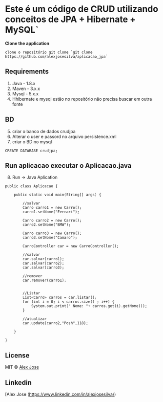 # Este é um código de CRUD utilizando conceitos de JPA + Hibernate + MySQL`



**Clone the application** 
```
clone o repositório git clone `git clone https://github.com/alexjosesilva/aplicacao_jpa`
```
## Requirements

1. Java - 1.8.x
2. Maven - 3.x.x
3. Mysql - 5.x.x
4. Hhibernate e mysql estão no repositório não precisa buscar em outra fonte

## BD
5) criar o banco de dados crudjpa
6) Alterar o user e passord no arquivo persistence.xml
7) criar o BD no mysql

```
CREATE DATABASE crudjpa;
```

## Run aplicacao executar o Aplicacao.java

8) Run -> Java Aplication
```
public class Aplicacao {

	public static void main(String[] args) {
		
		//salvar
		Carro carro1 = new Carro();	
		carro1.setNome("Ferrari");
		
		Carro carro2 = new Carro();	
		carro2.setNome("BMW");
		
		Carro carro3 = new Carro();	
		carro3.setNome("Camaro");
		
		CarroController car = new CarroController();
		
		//salvar
		car.salvar(carro1);
		car.salvar(carro2);
		car.salvar(carro3);
		
		//remover
		car.remover(carro1);
		
		
		//Listar
		List<Carro> carros = car.listar();
		for (int i = 0; i < carros.size() ; i++) {
			System.out.print(" Nome: "+ carros.get(i).getNome());
		}
		
		//atualizar
		car.update(carro2,"Posh",118);
		
	}

}

```
## License
MIT © [Alex Jose](https://github.com/alexjosesilva)

## Linkedin 
[Alex Jose (https://www.linkedin.com/in/alexjosesilva/)
